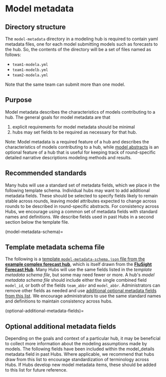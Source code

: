 # Model metadata

## Directory structure
The `model-metadata` directory in a modeling hub is required to contain yaml metadata files, one for each model submitting models such as forecasts to the hub. So, the contents of the directory will be a set of files named as follows:

* `team1-modela.yml`
* `team1-modelb.yml`
* `team2-modela.yml`

Note that the same team can submit more than one model.

## Purpose
Model metadata describes the characteristics of models contributing to a hub.
The general goals for model metadata are that
1. explicit requirements for model metadata should be minimal
2. hubs may set fields to be required as necessary for that hub.

Note: Model metadata is a required feature of a hub and describes the characteristics of models contributing to a hub, while [model abstracts](../user-guide/model-abstracts.md) is an optional feature of a hub that is useful for keeping track of round-specific detailed narrative descriptions modeling methods and results.

## Recommended standards
Many hubs will use a standard set of metadata fields, which we place in the following template schema. Individual hubs may want to add additional metadata fields. These should be selected to specify fields likely to remain stable across rounds, leaving model attributes expected to change across rounds to be described in round-specific abstracts. For consistency across Hubs, we encourage using a common set of metadata fields with standard names and definitions. We describe fields used in past Hubs in a second section below the template file.

(model-metadata-schema)=
## Template metadata schema file

The following is a [template `model-metadata-schema.json` file from the **example complex forecast hub**](https://github.com/hubverse-org/example-complex-forecast-hub/blob/main/hub-config/model-metadata-schema.json), which is itself drawn from the [**FluSight Forecast Hub**](https://github.com/cdcepi/FluSight-forecast-hub/blob/main/model-metadata/README.md). Many Hubs will use the same fields listed in the *template metadata schema file*, but some may need fewer or more. A hub's *model metadata schema file* should include either the single combined field `model_id`, or both of the fields `team_abbr` and `model_abbr`. Administrators can remove other fields as needed and use [additional optional metadata fields from this list](#optional-additional-metadata-fields). We encourage administrators to use the same standard names and definitions to maintain consistency across hubs.

   <script src="../_static/docson/widget.js" data-schema="https://raw.githubusercontent.com/hubverse-org/example-complex-forecast-hub/main/hub-config/model-metadata-schema.json"></script>


(optional-additional-metadata-fields)=
## Optional additional metadata fields
Depending on the goals and context of a particular hub, it may be beneficial to collect more information about the modeling assumptions made by models. The following fields have been included within the model_details metadata field in past Hubs. Where applicable, we recommend that hubs draw from this list to encourage standardization of terminology across Hubs. If Hubs develop new model metadata items, these should be added to this list for future reference.

   <script src="../_static/docson/widget.js" data-schema="../../_static/other-metadata-fields.json"></script>

